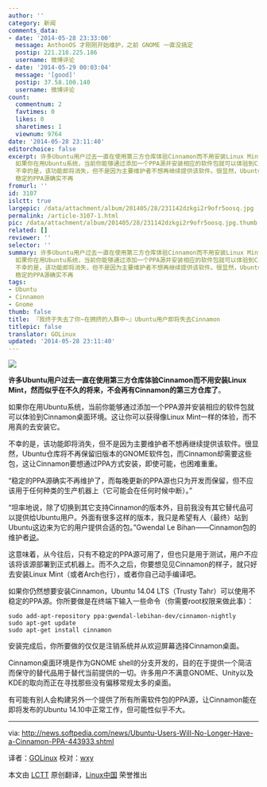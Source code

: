 ```yaml
---
author: ''
category: 新闻
comments_data:
- date: '2014-05-28 23:33:00'
  message: AnthonOS 才刚刚开始维护，之前 GNOME 一直没搞定
  postip: 221.218.225.186
  username: 微博评论
- date: '2014-05-29 00:03:04'
  message: '[good]'
  postip: 37.58.100.140
  username: 微博评论
count:
  commentnum: 2
  favtimes: 0
  likes: 0
  sharetimes: 1
  viewnum: 9764
date: '2014-05-28 23:11:40'
editorchoice: false
excerpt: 许多Ubuntu用户过去一直在使用第三方仓库体验Cinnamon而不用安装Linux Mint，然而似乎在不久的将来，不会再有Cinnamon的第三方仓库了。
  如果你在用Ubuntu系统，当前你能够通过添加一个PPA源并安装相应的软件包就可以体验到Cinnamon桌面环境。这让你可以获得像Linux Mint一样的体验，而不用真的去安装它。
  不幸的是，该功能即将消失，但不是因为主要维护者不想再继续提供该软件。很显然，Ubuntu仓库将不再保留旧版本的GNOME软件包，而Cinnamon却需要这些包，这让Cinnamon要想通过PPA方式安装，即使可能，也困难重重。
  稳定的PPA源确实不再
fromurl: ''
id: 3107
islctt: true
largepic: /data/attachment/album/201405/28/231142dzkgi2r9ofr5oosq.jpg
permalink: /article-3107-1.html
pic: /data/attachment/album/201405/28/231142dzkgi2r9ofr5oosq.jpg.thumb.jpg
related: []
reviewer: ''
selector: ''
summary: 许多Ubuntu用户过去一直在使用第三方仓库体验Cinnamon而不用安装Linux Mint，然而似乎在不久的将来，不会再有Cinnamon的第三方仓库了。
  如果你在用Ubuntu系统，当前你能够通过添加一个PPA源并安装相应的软件包就可以体验到Cinnamon桌面环境。这让你可以获得像Linux Mint一样的体验，而不用真的去安装它。
  不幸的是，该功能即将消失，但不是因为主要维护者不想再继续提供该软件。很显然，Ubuntu仓库将不再保留旧版本的GNOME软件包，而Cinnamon却需要这些包，这让Cinnamon要想通过PPA方式安装，即使可能，也困难重重。
  稳定的PPA源确实不再
tags:
- Ubuntu
- Cinnamon
- Gnome
thumb: false
title: 『我终于失去了你~在拥挤的人群中~』Ubuntu用户即将失去Cinnamon
titlepic: false
translator: GOLinux
updated: '2014-05-28 23:11:40'
---
```


![](/data/attachment/album/201405/28/231142dzkgi2r9ofr5oosq.jpg)


**许多Ubuntu用户过去一直在使用第三方仓库体验Cinnamon而不用安装Linux Mint，然而似乎在不久的将来，不会再有Cinnamon的第三方仓库了**。


如果你在用Ubuntu系统，当前你能够通过添加一个PPA源并安装相应的软件包就可以体验到Cinnamon桌面环境。这让你可以获得像Linux Mint一样的体验，而不用真的去安装它。


不幸的是，该功能即将消失，但不是因为主要维护者不想再继续提供该软件。很显然，Ubuntu仓库将不再保留旧版本的GNOME软件包，而Cinnamon却需要这些包，这让Cinnamon要想通过PPA方式安装，即使可能，也困难重重。


“稳定的PPA源确实不再维护了，而每晚更新的PPA源也只为开发而保留，但不应该用于任何种类的生产机器上（它可能会在任何时候中断）。”


“坦率地说，除了切换到其它支持Cinnamon的版本外，目前我没有其它替代品可以提供给Ubuntu用户。外面有很多这样的版本，我只是希望有人（最终）站到Ubuntu这边来为它的用户提供合适的包。”Gwendal Le Bihan——Cinnamon包的维护者[说](http://askubuntu.com/questions/94201/how-do-i-install-the-cinnamon-desktop)。


这意味着，从今往后，只有不稳定的PPA源可用了，但也只是用于测试，用户不应该将该源部署到正式机器上。而不久之后，你要想见见Cinnamon的样子，就只好去安装Linux Mint（或者Arch也行），或者你自己动手编译吧。


如果你仍然想要安装Cinnamon，Ubuntu 14.04 LTS（Trusty Tahr）可以使用不稳定的PPA源。你所要做是在终端下输入一些命令（你需要root权限来做此事）：



```
sudo add-apt-repository ppa:gwendal-lebihan-dev/cinnamon-nightly
sudo apt-get update
sudo apt-get install cinnamon

```

安装完成后，你所要做的仅仅是注销系统并从欢迎屏幕选择Cinnamon桌面。


Cinnamon桌面环境是作为GNOME shell的分支开发的，目的在于提供一个简洁而保守的替代品用于替代当前提供的一切。许多用户不满意GNOME、Unity以及KDE的取向而正在寻找那些没有偏移常规太多的桌面。


有可能有别人会构建另外一个提供了所有所需软件包的PPA源，让Cinnamon能在即将发布的Ubuntu 14.10中正常工作，但可能性似乎不大。




---


via: <http://news.softpedia.com/news/Ubuntu-Users-Will-No-Longer-Have-a-Cinnamon-PPA-443933.shtml>


译者：[GOLinux](https://github.com/GOLinux) 校对：[wxy](https://github.com/wxy)


本文由 [LCTT](https://github.com/LCTT/TranslateProject) 原创翻译，[Linux中国](http://linux.cn/) 荣誉推出